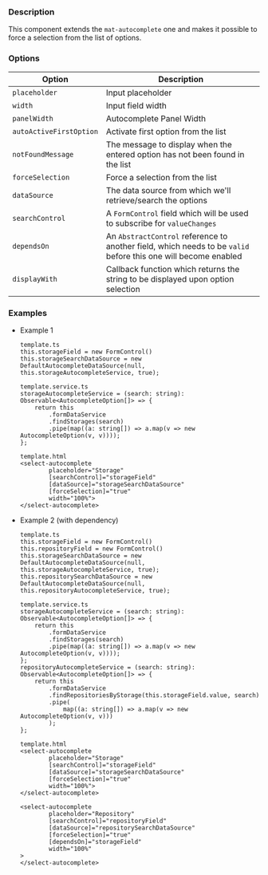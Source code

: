 ### Description

This component extends the `mat-autocomplete` one and makes it possible to force a selection 
from the list of options.

### Options

| Option | Description |
| ---- | ---- |  
| `placeholder` | Input placeholder |
| `width` | Input field width |
| `panelWidth` | Autocomplete Panel Width|
| `autoActiveFirstOption` | Activate first option from the list |
| `notFoundMessage` | The message to display when the entered option has not been found in the list |
| `forceSelection` | Force a selection from the list |
| `dataSource` | The data source from which we'll retrieve/search the options |
| `searchControl` | A `FormControl` field which will be used to subscribe for `valueChanges` |
| `dependsOn` | An `AbstractControl` reference to another field, which needs to be `valid` before this one will become enabled |
| `displayWith` | Callback function which returns the string to be displayed upon option selection |

### Examples

* Example 1

      template.ts
      this.storageField = new FormControl()
      this.storageSearchDataSource = new DefaultAutocompleteDataSource(null, this.storageAutocompleteService, true);
      
      template.service.ts
      storageAutocompleteService = (search: string): Observable<AutocompleteOption[]> => {
          return this
              .formDataService
              .findStorages(search)
              .pipe(map((a: string[]) => a.map(v => new AutocompleteOption(v, v))));
      };
    
      template.html
      <select-autocomplete
              placeholder="Storage"
              [searchControl]="storageField"
              [dataSource]="storageSearchDataSource"
              [forceSelection]="true"
              width="100%">
      </select-autocomplete>
      
      
* Example 2 (with dependency)

      template.ts
      this.storageField = new FormControl()
      this.repositoryField = new FormControl()
      this.storageSearchDataSource = new DefaultAutocompleteDataSource(null, this.storageAutocompleteService, true);
      this.repositorySearchDataSource = new DefaultAutocompleteDataSource(null, this.repositoryAutocompleteService, true);
      
      template.service.ts
      storageAutocompleteService = (search: string): Observable<AutocompleteOption[]> => {
          return this
              .formDataService
              .findStorages(search)
              .pipe(map((a: string[]) => a.map(v => new AutocompleteOption(v, v))));
      };
      repositoryAutocompleteService = (search: string): Observable<AutocompleteOption[]> => {
          return this
              .formDataService
              .findRepositoriesByStorage(this.storageField.value, search)
              .pipe(
                  map((a: string[]) => a.map(v => new AutocompleteOption(v, v)))
              );
      };
    
      template.html
      <select-autocomplete
              placeholder="Storage"
              [searchControl]="storageField"
              [dataSource]="storageSearchDataSource"
              [forceSelection]="true"
              width="100%">
      </select-autocomplete>
      
      <select-autocomplete
              placeholder="Repository"
              [searchControl]="repositoryField"
              [dataSource]="repositorySearchDataSource"
              [forceSelection]="true"
              [dependsOn]="storageField"
              width="100%"
      >
      </select-autocomplete>
